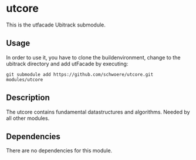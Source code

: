 utcore
========
This is the utfacade Ubitrack submodule.

Usage
-----
In order to use it, you have to clone the buildenvironment, change to the ubitrack directory and add utFacade by executing:

    git submodule add https://github.com/schwoere/utcore.git modules/utcore

Description
----------
The utcore contains fundamental datastructures and algorithms. Needed by all other modules.

Dependencies
----------
There are no dependencies for this module.
